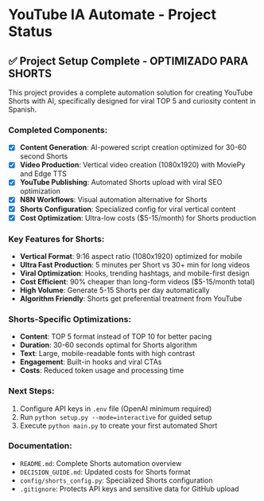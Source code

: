 <!-- Use this file to provide workspace-specific custom instructions to Copilot. For more details, visit https://code.visualstudio.com/docs/copilot/copilot-customization#_use-a-githubcopilotinstructionsmd-file -->
# YouTube IA Automate - Project Status

## ✅ Project Setup Complete - OPTIMIZADO PARA SHORTS

This project provides a complete automation solution for creating YouTube Shorts with AI, specifically designed for viral TOP 5 and curiosity content in Spanish.

### Completed Components:
- [x] **Content Generation**: AI-powered script creation optimized for 30-60 second Shorts
- [x] **Video Production**: Vertical video creation (1080x1920) with MoviePy and Edge TTS
- [x] **YouTube Publishing**: Automated Shorts upload with viral SEO optimization
- [x] **N8N Workflows**: Visual automation alternative for Shorts
- [x] **Shorts Configuration**: Specialized config for viral vertical content
- [x] **Cost Optimization**: Ultra-low costs ($5-15/month) for Shorts production

### Key Features for Shorts:
- **Vertical Format**: 9:16 aspect ratio (1080x1920) optimized for mobile
- **Ultra Fast Production**: 5 minutes per Short vs 30+ min for long videos
- **Viral Optimization**: Hooks, trending hashtags, and mobile-first design
- **Cost Efficient**: 90% cheaper than long-form videos ($5-15/month total)
- **High Volume**: Generate 5-15 Shorts per day automatically
- **Algorithm Friendly**: Shorts get preferential treatment from YouTube

### Shorts-Specific Optimizations:
- **Content**: TOP 5 format instead of TOP 10 for better pacing
- **Duration**: 30-60 seconds optimal for Shorts algorithm
- **Text**: Large, mobile-readable fonts with high contrast
- **Engagement**: Built-in hooks and viral CTAs
- **Costs**: Reduced token usage and processing time

### Next Steps:
1. Configure API keys in `.env` file (OpenAI minimum required)
2. Run `python setup.py --mode=interactive` for guided setup  
3. Execute `python main.py` to create your first automated Short

### Documentation:
- `README.md`: Complete Shorts automation overview  
- `DECISION_GUIDE.md`: Updated costs for Shorts format
- `config/shorts_config.py`: Specialized Shorts configuration
- `.gitignore`: Protects API keys and sensitive data for GitHub upload